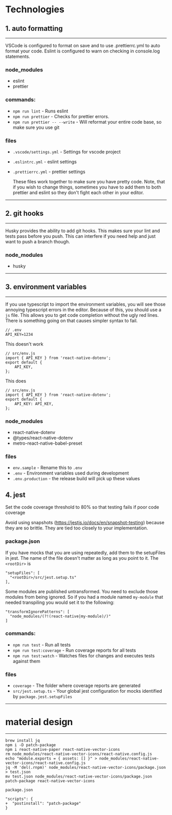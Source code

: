 # Technologies

## 1. auto formatting

---

VSCode is configured to format on save and to use .prettierrc.yml to auto format your code. Eslint is configured to warn on checking in console.log statements.

### node_modules

- eslint
- prettier

### commands:

- `npm run lint` - Runs eslint
- `npm run prettier` - Checks for prettier errors.
- `npm run prettier -- --write` - Will reformat your entire code base, so make sure you use git

### files

- `.vscode/settings.yml` - Settings for vscode project
- `.eslintrc.yml` - eslint settings
- `.prettierrc.yml` - prettier settings

  These files work together to make sure you have pretty code. Note, that if you wish to change things, sometimes you have to add them to both prettier and eslint so they don't fight each other in your editor.

---

## 2. git hooks

---

Husky provides the ability to add git hooks. This makes sure your lint and tests pass before you push. This can interfere if you need help and just want to push a branch though.

### node_modules

- husky

---

## 3. environment variables

---

If you use typescript to import the environment variables, you will see those annoying typescript errors in the editor. Because of this, you should use a `js` file. This allows you to get code completion without the ugly red lines. There is something going on that causes simpler syntax to fail.

    // .env
    API_KEY=1234

This doesn't work

    // src/env.js
    import { API_KEY } from 'react-native-dotenv';
    export default {
        API_KEY,
    };

This does

    // src/env.js
    import { API_KEY } from 'react-native-dotenv';
    export default {
        API_KEY: API_KEY,
    };

### node_modules

- react-native-dotenv
- @types/react-native-dotenv
- metro-react-native-babel-preset

### files

- `env.sample` - Rename this to `.env`
- `.env` - Environment variables used during development
- `.env.production` - the release build will pick up these values

## 4. jest

Set the code coverage threshold to 80% so that testing fails if poor code coverage

Avoid using snapshots (https://jestjs.io/docs/en/snapshot-testing) because they are so brittle. They are tied too closely to your implementation.

### package.json

If you have mocks that you are using repeatedly, add them to the setupFiles in jest. The name of the file doesn't matter as long as you point to it. The `<rootDir>` is

    "setupFiles": [
      "<rootDir>/src/jest.setup.ts"
    ],

Some modules are published untransformed. You need to exclude those modules from being ignored. So if you had a module named `my-module` that needed transpiling you would set it to the following:

    "transformIgnorePatterns": [
      "node_modules/(?!(react-native|my-module)/)"
    ]

### commands:

- `npm run test` - Run all tests
- `npm run test:coverage` - Run coverage reports for all tests
- `npm run test:watch` - Watches files for changes and executes tests against them

### files

- `coverage` - The folder where coverage reports are generated
- `src/jest.setup.ts` - Your global jest configuration for mocks identified by `package.jest.setupFiles`

---

# material design

---

    brew install jq
    npm i -D patch-package
    npm i react-native-paper react-native-vector-icons
    rm node_modules/react-native-vector-icons/react-native.config.js
    echo "module.exports = { assets: [] }" > node_modules/react-native-vector-icons/react-native.config.js
    jq -M 'del(.rnpm)' node_modules/react-native-vector-icons/package.json > test.json
    mv test.json node_modules/react-native-vector-icons/package.json
    patch-package react-native-vector-icons

`package.json`

    "scripts": {
    +  "postinstall": "patch-package"
    }
